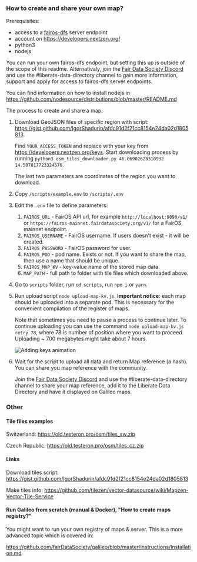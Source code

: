 
### How to create and share your own map?

Prerequisites:
- access to a [fairos-dfs](https://github.com/fairDataSociety/fairOS-dfs) server endpoint
- account on https://developers.nextzen.org/
- python3
- nodejs

You can run your own fairos-dfs endpoint, but setting this up is outside of the scope of this readme. Alternativaly, join the [Fair Data Society Discord](https://discord.gg/KrVTmahcUA) and use the #liberate-data-directory channel to gain more information, support and apply for access to fairos-dfs server endpoints.

You can find information on how to install nodejs in https://github.com/nodesource/distributions/blob/master/README.md

The process to create and share a map:

1) Download GeoJSON files of specific region with script:
   https://gist.github.com/IgorShadurin/afdc91d2f21cc8154e24da02d1805813.

   Find `YOUR_ACCESS_TOKEN` and replace with your key from https://developers.nextzen.org/keys.
   Start downloading process by running
   ```python3 osm_tiles_downloader.py 46.06902628310932 14.507817723324576```.

   The last two parameters are coordinates of the region you want to download.

2) Copy `/scripts/example.env` to `/scripts/.env`

3) Edit the `.env` file to define parameters:
    1) `FAIROS_URL` - FairOS API url, for example `http://localhost:9090/v1/`
       or `https://fairos-mainnet.fairdatasociety.org/v1/` for a FairOS mainnet endpoint.
    2) `FAIROS_USERNAME` - FairOS username. If users doesn't exist - it will be created.
    3) `FAIROS_PASSWORD` - FairOS password for user.
    4) `FAIROS_POD` - pod name. Exists or not. If you want to share the map, then use a name that should be unique.
    5) `FAIROS_MAP_KV` - key-value name of the stored map data.
    6) `MAP_PATH` - full path to folder with tile files which downloaded above.

4) Go to `scripts` folder, run `cd scripts`, run `npm i` or `yarn`.

5) Run upload script `node upload-map-kv.js`. **Important notice**: each map should be uploaded into a separate pod. This is necessary for the convenient compilation of the register of maps.

   Note that sometimes you need to pause a process to continue later. To continue uploading you can use the command `node upload-map-kv.js retry 78`, where 78 is number of position where you want to proceed. Uploading ~ 700 megabytes might take about 7 hours.

   ![Adding keys animation](./content/adding_keys.gif)

6) Wait for the script to upload all data and return Map reference (a hash). You can share you map reference with the community.

   Join the [Fair Data Society Discord](https://discord.gg/KrVTmahcUA) and use the #liberate-data-directory channel to share your map reference, add it to the Liberate Data Directory and have it displayed on Galileo maps.

### Other

#### Tile files examples

Switzerland: https://old.testeron.pro/osm/tiles_sw.zip

Czech Republic: https://old.testeron.pro/osm/tiles_cz.zip

#### Links

Download tiles script: https://gist.github.com/IgorShadurin/afdc91d2f21cc8154e24da02d1805813

Make tiles info: https://github.com/tilezen/vector-datasource/wiki/Mapzen-Vector-Tile-Service

#### Run Galileo from scratch (manual & Docker), "How to create maps registry?"

You might want to run your own registry of maps & server. This is a more advanced topic which is covered in:

https://github.com/fairDataSociety/galileo/blob/master/instructions/Installation.md
